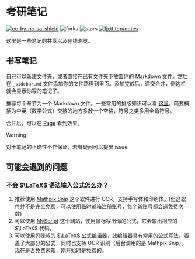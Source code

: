 # 考研笔记
[![cc-by-nc-sa-shield](https://img.shields.io/badge/License-CC%20BY--NC--SA%204.0-lightgrey.svg)](https://creativecommons.org/licenses/by-nc-sa/4.0/)
![forks](https://img.shields.io/github/forks/Ljxtt/notes?style=flat-square)
![stars](https://img.shields.io/github/stars/Ljxtt/notes?style=flat-square)
[![ljxtt.top/notes](https://img.shields.io/static/v1?label=%20&message=ljxtt.top/notes&style=flat-square&labelColor=4B93F1&color=4285dd&logo=data:image/png;base64,iVBORw0KGgoAAAANSUhEUgAAABAAAAAQCAYAAAAf8/9hAAAAYUlEQVR42mP0nvzxPwMFgBHdgOYAbji7dsNX0g1IseeEs+cc/E68AVty+Ehyus+UT4PNAGxhEKDLiqGBYCDCYuHh+3/DzYANl38zyAsywfmwRDYIDUAGyGmD6DCgqgHEAADqpnHxT0ZWTwAAAABJRU5ErkJggg==)](https://ljxtt.top/notes/#/)

这里是一些笔记的共享以及在线浏览。
## 书写笔记 
自己可以新建文件夹，或者直接在已有文件夹下放置你的 Markdown 文件。然后在 `_sidebar.md` 文件添加你的文件路径到里面。添加完成后，递交合并，侧边栏就会显示你写的笔记了。

推荐每个章节为一个 Markdown 文件。一些常用的排版知识可以看 [这里](https://sspai.com/post/37815)。简要概括为中英（数学公式）交接的地方多敲一个空格，符号之类多用全角符号。

合并后，可以在 [Page](http://ljxtt.top/notes/) 看到效果。

> [!WARNING]
> 
> 对于笔记的正确性不作保证，若有疑问可以提出 issue

## 可能会遇到的问题
### 不会 $\LaTeX$ 语法输入公式怎么办？
1. 推荐使用 [Mathpix Snip](https://mathpix.com/) 这个软件进行 OCR，支持手写体和印刷体。(但这软件并不是完全免费，可以使用临时邮箱注册账号，每个新账号都会送免费次数)
2. 可以使用 [MyScript](https://webdemo.myscript.com/views/math/index.html) 这个网站，使用鼠标写出你的公式，它会输出相应的 $\LaTeX$ 代码。
3. 可以使用妈咪叔的[ $\LaTeX$ 公式编辑器](https://latexlive.com/##)，此编辑器具有常用的公式写法，涵盖了大部分的公式，同时也支持 OCR 识别（后台调用的是 Mathpix Snip）。现在是否免费未知，刚开始时是免费的。
